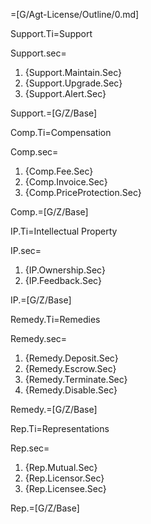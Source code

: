 =[G/Agt-License/Outline/0.md]

Support.Ti=Support

Support.sec=<ol  class="secs-and"><li>{Support.Maintain.Sec}<li>{Support.Upgrade.Sec}<li>{Support.Alert.Sec}</ol>

Support.=[G/Z/Base]


Comp.Ti=Compensation

Comp.sec=<ol  class="secs-and"><li>{Comp.Fee.Sec}<li>{Comp.Invoice.Sec}<li>{Comp.PriceProtection.Sec}</ol>

Comp.=[G/Z/Base]

IP.Ti=Intellectual Property

IP.sec=<ol  class="secs-and"><li>{IP.Ownership.Sec}<li>{IP.Feedback.Sec}</ol>

IP.=[G/Z/Base]


Remedy.Ti=Remedies

Remedy.sec=<ol  class="secs-and"><li>{Remedy.Deposit.Sec}<li>{Remedy.Escrow.Sec}<li>{Remedy.Terminate.Sec}<li>{Remedy.Disable.Sec}</ol>

Remedy.=[G/Z/Base]


Rep.Ti=Representations

Rep.sec=<ol  class="secs-and"><li>{Rep.Mutual.Sec}<li>{Rep.Licensor.Sec}<li>{Rep.Licensee.Sec}</ol>

Rep.=[G/Z/Base]
